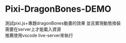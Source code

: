 # Pixi-DragonBones-DEMO
測試pixi.js+專題dragonBones動畫的效果 並且實現動態換裝  
需要在server上才能載入資源  
推薦使用vscode live-server來執行  
